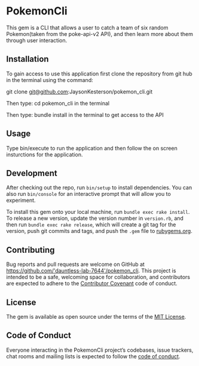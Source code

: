 # PokemonCli

This gem is a CLI that allows a user to catch a team of six random Pokemon(taken from the poke-api-v2 API), 
and then learn more about them through user interaction.

## Installation

To gain access to use this application first clone the repository from
git hub in the terminal using the command:

git clone git@github.com:JaysonKesterson/pokemon_cli.git

Then type: cd pokemon_cli in the terminal 

Then type: bundle install in the terminal to get access to the API


## Usage

Type bin/execute to run the application and then follow the on screen insturctions for the application.

## Development

After checking out the repo, run `bin/setup` to install dependencies. You can also run `bin/console` for an interactive prompt that will allow you to experiment.

To install this gem onto your local machine, run `bundle exec rake install`. To release a new version, update the version number in `version.rb`, and then run `bundle exec rake release`, which will create a git tag for the version, push git commits and tags, and push the `.gem` file to [rubygems.org](https://rubygems.org).

## Contributing

Bug reports and pull requests are welcome on GitHub at https://github.com/'dauntless-lab-7644'/pokemon_cli. This project is intended to be a safe, welcoming space for collaboration, and contributors are expected to adhere to the [Contributor Covenant](http://contributor-covenant.org) code of conduct.

## License

The gem is available as open source under the terms of the [MIT License](https://opensource.org/licenses/MIT).

## Code of Conduct

Everyone interacting in the PokemonCli project’s codebases, issue trackers, chat rooms and mailing lists is expected to follow the [code of conduct](https://github.com/'dauntless-lab-7644'/pokemon_cli/blob/master/CODE_OF_CONDUCT.md).
